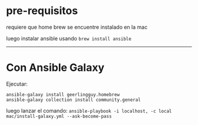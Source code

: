 # pre-requisitos

requiere que home brew se encuentre instalado en la mac

luego instalar ansible usando `brew install ansible`

----
# Con Ansible Galaxy
Ejecutar:
```
ansible-galaxy install geerlingguy.homebrew
ansible-galaxy collection install community.general

```

luego lanzar el comando: `ansible-playbook -i localhost, -c local mac/install-galaxy.yml --ask-become-pass`